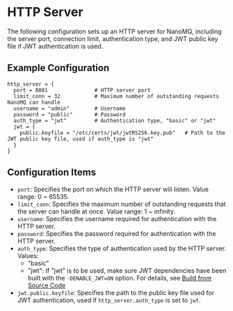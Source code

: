 # HTTP Server

The following configuration sets up an HTTP server for NanoMQ, including the server port, connection limit, authentication type, and JWT public key file if JWT authentication is used.

## Example Configuration

```hcl
http_server = {
  port = 8081               # HTTP server port
  limit_conn = 32           # Maximum number of outstanding requests NanoMQ can handle
  username = "admin"        # Username
  password = "public"       # Password
  auth_type = "jwt"         # Authentication type, "basic" or "jwt"
  jwt = {
    public.keyfile = "/etc/certs/jwt/jwtRS256.key.pub"   # Path to the JWT public key file, used if auth_type is "jwt"
  }
}
```

## Configuration Items

- `port`: Specifies the port on which the HTTP server will listen. Value range: 0 ~ 65535.
- `limit_conn`: Specifies the maximum number of outstanding requests that the server can handle at once. Value range: 1 ~ infinity.
- `username`: Specifies the username required for authentication with the HTTP server.
- `password`: Specifies the password required for authentication with the HTTP server.
- `auth_type`: Specifies the type of authentication used by the HTTP server. Values:
  - "basic"
  - "jwt": If "jwt" is to be used, make sure JWT dependencies have been built with the `-DENABLE_JWT=ON` option. For details, see [Build from Source Code](../installation/build-options.md)
- `jwt.public.keyfile`: Specifies the path to the public key file used for JWT authentication, used if `http_server.auth_type` is set to `jwt`. 